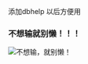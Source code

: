 ﻿添加dbhelp 以后方便用
### 不想输就别懒！！！
![不想输，就别懒！](http://ww4.sinaimg.cn/large/bef3c028jw1f4li1wl9r5j20xe0iwn1u.jpg)